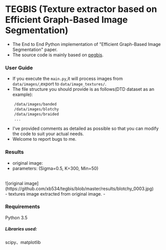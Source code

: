 # TEGBIS (Texture extractor based on Efficient Graph-Based Image Segmentation)
- The End to End Python implementation of "Efficient Graph-Based Image Segmentation" paper.
- The source code is mainly based on [pegbis](https://github.com/salaee/pegbis).

### User Guide
- If you execute the `main.py`,it will process images from `data/images/`,export to
`data/image_textures/`.
- The file structure you should provide is as follows(DTD dataset as an example):
```angular2html
    /data/images/banded
    /data/images/blotchy
    /data/images/braided
    ...
```
- I've provided comments as detailed as possible so that you can modify the code to 
  suit your actual needs.
- Welcome to report bugs to me.

### Results
- original image:
- parameters: (Sigma=0.5, K=300, Min=50) 
<br>
![original image](https://github.com/xb534/tegbis/blob/master/results/blotchy_0003.jpg)
<br>
- textures image extracted from original image.
- 

### Requirements
Python 3.5<br>

##### Libraries used: 
scipy、matplotlib

